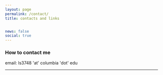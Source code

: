 ```yaml
---
layout: page
permalink: /contact/
title: contacts and links


news: false
social: true
---
```


### How to contact me

email: ls3748 'at' columbia 'dot' edu

------

